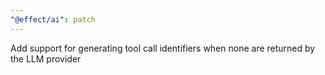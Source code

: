 ```yaml
---
"@effect/ai": patch
---
```


Add support for generating tool call identifiers when none are returned by the LLM provider
